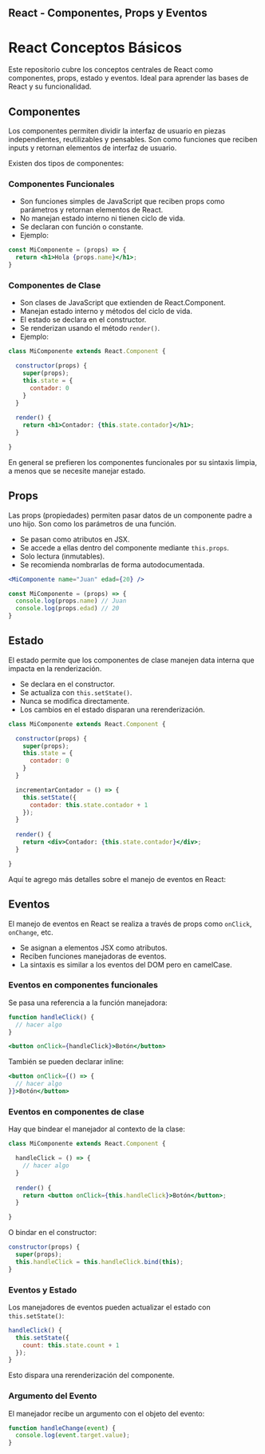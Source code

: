 ## React - Componentes, Props y Eventos

# React Conceptos Básicos

Este repositorio cubre los conceptos centrales de React como componentes, props, estado y eventos. Ideal para aprender las bases de React y su funcionalidad.

## Componentes

Los componentes permiten dividir la interfaz de usuario en piezas independientes, reutilizables y pensables. Son como funciones que reciben inputs y retornan elementos de interfaz de usuario.

Existen dos tipos de componentes:

### Componentes Funcionales

- Son funciones simples de JavaScript que reciben props como parámetros y retornan elementos de React. 
- No manejan estado interno ni tienen ciclo de vida. 
- Se declaran con función o constante.
- Ejemplo:

```jsx
const MiComponente = (props) => {
  return <h1>Hola {props.name}</h1>;
}
```

### Componentes de Clase

- Son clases de JavaScript que extienden de React.Component.
- Manejan estado interno y métodos del ciclo de vida.
- El estado se declara en el constructor.
- Se renderizan usando el método `render()`.
- Ejemplo:

```jsx
class MiComponente extends React.Component {

  constructor(props) {
    super(props);
    this.state = {
      contador: 0
    }
  }
  
  render() {
    return <h1>Contador: {this.state.contador}</h1>;
  }

}
```

En general se prefieren los componentes funcionales por su sintaxis limpia, a menos que se necesite manejar estado.

## Props

Las props (propiedades) permiten pasar datos de un componente padre a uno hijo. Son como los parámetros de una función.

- Se pasan como atributos en JSX.
- Se accede a ellas dentro del componente mediante `this.props`.
- Solo lectura (inmutables).
- Se recomienda nombrarlas de forma autodocumentada.

```jsx
<MiComponente name="Juan" edad={20} />

const MiComponente = (props) => {
  console.log(props.name) // Juan
  console.log(props.edad) // 20
}
```

## Estado

El estado permite que los componentes de clase manejen data interna que impacta en la renderización. 

- Se declara en el constructor.
- Se actualiza con `this.setState()`.
- Nunca se modifica directamente.
- Los cambios en el estado disparan una rerenderización.

```jsx
class MiComponente extends React.Component {

  constructor(props) {
    super(props);
    this.state = {
      contador: 0
    }
  }

  incrementarContador = () => {
    this.setState({
      contador: this.state.contador + 1
    });
  }
  
  render() {
    return <div>Contador: {this.state.contador}</div>;
  }

}
```

Aquí te agrego más detalles sobre el manejo de eventos en React:

## Eventos

El manejo de eventos en React se realiza a través de props como `onClick`, `onChange`, etc.

- Se asignan a elementos JSX como atributos.
- Reciben funciones manejadoras de eventos.
- La sintaxis es similar a los eventos del DOM pero en camelCase.

### Eventos en componentes funcionales

Se pasa una referencia a la función manejadora:

```jsx
function handleClick() {
  // hacer algo 
}

<button onClick={handleClick}>Botón</button>  
```

También se pueden declarar inline:

```jsx
<button onClick={() => {
  // hacer algo
}}>Botón</button>
```

### Eventos en componentes de clase

Hay que bindear el manejador al contexto de la clase:

```jsx
class MiComponente extends React.Component {

  handleClick = () => {
    // hacer algo
  }
  
  render() {
    return <button onClick={this.handleClick}>Botón</button>;
  }

}
```

O bindar en el constructor:

```jsx 
constructor(props) {
  super(props);
  this.handleClick = this.handleClick.bind(this);
}
```

### Eventos y Estado

Los manejadores de eventos pueden actualizar el estado con `this.setState()`:

```jsx
handleClick() {
  this.setState({ 
    count: this.state.count + 1 
  });
}
```

Esto dispara una rerenderización del componente.

### Argumento del Evento

El manejador recibe un argumento con el objeto del evento:

```jsx
function handleChange(event) {
  console.log(event.target.value); 
}
```

###
